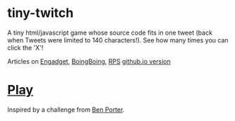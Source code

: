 # tiny-twitch
A tiny html/javascript game whose source code fits in one tweet (back when Tweets were limited to 140 characters!).  See how many times you can click the 'X'!

Articles on [Engadget](http://www.engadget.com/2015/07/01/tiny-twitch-140-character-video-game/), [BoingBoing](http://boingboing.net/2015/06/30/tiny-twitch.html), [RPS](http://www.rockpapershotgun.com/2015/06/30/tiny-twitch/)
<a href="https://sap-ai.github.io/tiny-twitch-gitub-online/">github.io version</a>
# [Play](http://www.alexyoder.net/tiny-twitch.html)

Inspired by a challenge from [Ben Porter](http://www.twitter.com/eigenbom).
